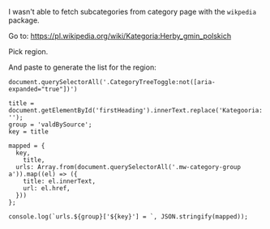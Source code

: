 I wasn't able to fetch subcategories from category page with the `wikpedia` package.

Go to:
https://pl.wikipedia.org/wiki/Kategoria:Herby_gmin_polskich

Pick region.

And paste to generate the list for the region:

```
document.querySelectorAll('.CategoryTreeToggle:not([aria-expanded="true"])')

title = document.getElementById('firstHeading').innerText.replace('Kategooria:', '');
group = 'valdBySource';
key = title

mapped = {
  key,
	title,
  urls: Array.from(document.querySelectorAll('.mw-category-group a')).map((el) => ({
    title: el.innerText,
    url: el.href,
  }))
};

console.log(`urls.${group}['${key}'] = `, JSON.stringify(mapped));
```

